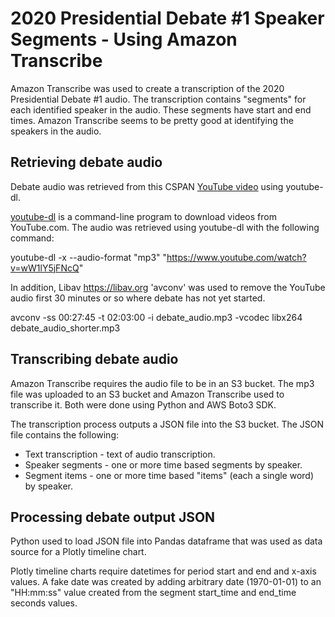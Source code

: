 # 2020 Presidential Debate #1 Speaker Segments - Using Amazon Transcribe

Amazon Transcribe was used to create a transcription of the 2020 Presidential Debate #1 audio. The transcription contains "segments" for each identified speaker in the audio. These segments have start and end times. Amazon Transcribe seems to be pretty good at identifying the speakers in the audio.

## Retrieving debate audio

Debate audio was retrieved from this CSPAN <a href="https://www.youtube.com/watch?v=wW1lY5jFNcQ">YouTube video</a> using youtube-dl.

<a href="https://youtube-dl.org">youtube-dl</a> is a command-line program to download videos from YouTube.com. The audio was retrieved using youtube-dl with the following command:

youtube-dl -x --audio-format "mp3" "https://www.youtube.com/watch?v=wW1lY5jFNcQ"

In addition, Libav https://libav.org 'avconv' was used to remove the YouTube audio first 30 minutes or so where debate has not yet started. 

avconv -ss 00:27:45 -t 02:03:00 -i debate_audio.mp3 -vcodec libx264 debate_audio_shorter.mp3

## Transcribing debate audio

Amazon Transcribe requires the audio file to be in an S3 bucket. The mp3 file was uploaded to an S3 bucket and Amazon Transcribe used to transcribe it. Both were done using Python and AWS Boto3 SDK.

The transcription process outputs a JSON file into the S3 bucket. The JSON file contains the following:

* Text transcription - text of audio transcription.
* Speaker segments - one or more time based segments by speaker.  
* Segment items - one or more time based "items" (each a single word) by speaker.

## Processing debate output JSON

Python used to load JSON file into Pandas dataframe that was used as data source for a Plotly timeline chart.

Plotly timeline charts require datetimes for period start and end and x-axis values. A fake date was created by adding arbitrary date (1970-01-01) to an "HH:mm:ss" value created from the segment start_time and end_time seconds values.


